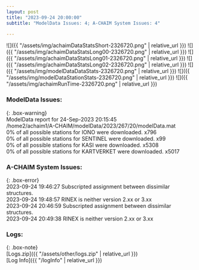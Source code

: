 ```yaml
---
layout: post
title: "2023-09-24 20:00:00"
subtitle: "ModelData Issues: 4; A-CHAIM System Issues: 4"

---
```


![]({{ "/assets/img/achaimDataStatsShort-2326720.png" | relative_url }})
![]({{ "/assets/img/achaimDataStatsLong00-2326720.png" | relative_url }})
![]({{ "/assets/img/achaimDataStatsLong01-2326720.png" | relative_url }})
![]({{ "/assets/img/achaimDataStatsLong02-2326720.png" | relative_url }})
![]({{ "/assets/img/modelDataDataStats-2326720.png" | relative_url }})
![]({{ "/assets/img/modelDataStationStats-2326720.png" | relative_url }})
![]({{ "/assets/img/achaimRunTime-2326720.png" | relative_url }})


### ModelData Issues:  
  
{: .box-warning}  
 ModelData report for 24-Sep-2023 20:15:45   
 /home2/achaim1/A-CHAIM/modelData/2023/267/20/modelData.mat   
 0% of all possible stations for IONO were downloaded. x796   
 0% of all possible stations for SENTINEL were downloaded. x99   
 0% of all possible stations for KASI were downloaded. x5308   
 0% of all possible stations for KARTVERKET were downloaded. x5017   
  
### A-CHAIM System Issues:  
  
{: .box-error}  
2023-09-24 19:46:27 Subscripted assignment between dissimilar structures.  
2023-09-24 19:48:57 RINEX is neither version 2.xx or 3.xx  
2023-09-24 20:46:59 Subscripted assignment between dissimilar structures.  
2023-09-24 20:49:38 RINEX is neither version 2.xx or 3.xx  

### Logs:  
  
{: .box-note}  
[Logs.zip]({{ "/assets/other/logs.zip" | relative_url }})  
[Log Info]({{ "/logInfo" | relative_url }})  
